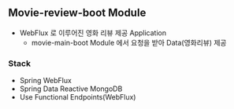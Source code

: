 ## Movie-review-boot Module
- WebFlux 로 이루어진 영화 리뷰 제공 Application
  - movie-main-boot Module 에서 요청을 받아 Data(영화리뷰) 제공

### Stack
- Spring WebFlux
- Spring Data Reactive MongoDB
- Use Functional Endpoints(WebFlux)

